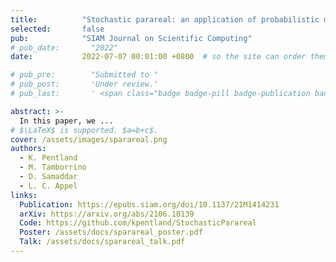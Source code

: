 ```yaml
---
title:          "Stochastic parareal: an application of probabilistic methods to time-parallelisation"
selected:       false
pub:            "SIAM Journal on Scientific Computing"
# pub_date:       "2022"
date:           2022-07-07 00:01:00 +0800  # so the site can order them correctly

# pub_pre:        "Submitted to "
# pub_post:       'Under review.'
# pub_last:       ' <span class="badge badge-pill badge-publication badge-success">Spotlight</span>'

abstract: >-
  In this paper, we ...
# $\LaTeX$ is supported. $a=b+c$.
cover: /assets/images/sparareal.png
authors:
  - K. Pentland
  - M. Tamborrino
  - D. Samaddar
  - L. C. Appel
links:
  Publication: https://epubs.siam.org/doi/10.1137/21M1414231
  arXiv: https://arxiv.org/abs/2106.10139
  Code: https://github.com/kpentland/StochasticParareal
  Poster: /assets/docs/sparareal_poster.pdf
  Talk: /assets/docs/sparareal_talk.pdf
---
```



